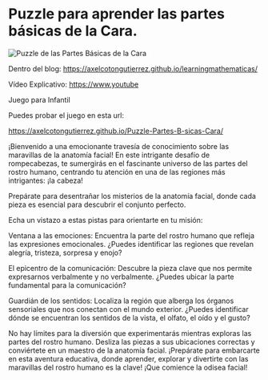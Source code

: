 # Puzzle para aprender las partes básicas de la Cara.


![Puzzle de las Partes Básicas de la Cara](https://axelcotongutierrez.github.io/learningmathematicas/assets/images//posts/0011JCuerpoHumano/J04CH.jpg)

Dentro del blog: https://axelcotongutierrez.github.io/learningmathematicas/

Vídeo Explicativo: https://www.youtube

Juego para Infantil

Puedes probar el juego en esta url:

https://axelcotongutierrez.github.io/Puzzle-Partes-B-sicas-Cara/


¡Bienvenido a una emocionante travesía de conocimiento sobre las maravillas de la anatomía facial! En este intrigante desafío de rompecabezas, te sumergirás en el fascinante universo de las partes del rostro humano, centrando tu atención en una de las regiones más intrigantes: ¡la cabeza!

Prepárate para desentrañar los misterios de la anatomía facial, donde cada pieza es esencial para descubrir el conjunto perfecto.

Echa un vistazo a estas pistas para orientarte en tu misión:

Ventana a las emociones: Encuentra la parte del rostro humano que refleja las expresiones emocionales. ¿Puedes identificar las regiones que revelan alegría, tristeza, sorpresa y enojo?

El epicentro de la comunicación: Descubre la pieza clave que nos permite expresarnos verbalmente y no verbalmente. ¿Puedes ubicar la parte fundamental para la comunicación?

Guardián de los sentidos: Localiza la región que alberga los órganos sensoriales que nos conectan con el mundo exterior. ¿Puedes identificar dónde se encuentran los sentidos de la vista, el olfato, el oído y el gusto?

No hay límites para la diversión que experimentarás mientras exploras las partes del rostro humano. Desliza las piezas a sus ubicaciones correctas y conviértete en un maestro de la anatomía facial. ¡Prepárate para embarcarte en esta aventura educativa, donde aprender, explorar y divertirte con las maravillas del rostro humano es la clave! ¡Que comience la odisea facial!
